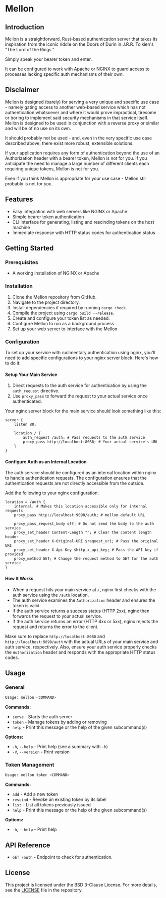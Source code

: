 # Mellon

## Introduction

Mellon is a straightforward, Rust-based authentication server that takes its
inspiration from the iconic riddle on the Doors of Durin
in J.R.R. Tolkien's "The Lord of the Rings."

Simply speak your bearer token and enter.

It can be configured to work with Apache or
NGINX to guard access to processes lacking specific auth mechanisms of their own.

## Disclaimer

Mellon is designed (barely) for serving a very unique and specific use case - namely gating access to another web-based service
which has not authentication whatsoever and where it would prove impractical, tiresome or boring to implement said security mechanisms
in that service itself.
Mellon is designed to be used in conjunction with a reverse proxy or similar and will be of no use on its own.

It should probably not be used - and, even in the very specific use case described above, there exist more robust, extensible solutions.

If your application requires any form of authentication beyond the use of an Authorization header with a bearer token, Mellon is not for you.
If you anticipate the need to manage a large number of different clients each requiring unique tokens, Mellon is not for you.

Even if you think Mellon is appropriate for your use case - Mellon still probably is not for you.

## Features

- Easy integration with web servers like NGINX or Apache
- Simple bearer token authentication
- CLI interface for generating, listing and rescinding tokens on the host machine
- Immediate response with HTTP status codes for authentication status

## Getting Started

### Prerequisites

- A working installation of NGINX or Apache

### Installation

1. Clone the Mellon repository from GitHub.
2. Navigate to the project directory.
3. Install dependencies if required by running `cargo check`.
4. Compile the project using `cargo build --release`.
5. Create and configure your token list as needed.
6. Configure Mellon to run as a background process
7. Set up your web server to interface with the Mellon

### Configuration

To set up your service with rudimentary authentication using nginx, you'll need to add specific configurations to your nginx server block. Here's how to do it:

#### Setup Your Main Service

1. Direct requests to the auth service for authentication by using the `auth_request` directive.
2. Use `proxy_pass` to forward the request to your actual service once authenticated.

Your nginx server block for the main service should look something like this:

```nginx
server {
    listen 80;

    location / {
        auth_request /auth; # Pass requests to the auth service
        proxy_pass http://localhost:8080; # Your actual service's URL
    }
}
```

#### Configure Auth as an Internal Location

The auth service should be configured as an internal location within nginx to handle authentication requests. The configuration ensures that the authentication requests are not directly accessible from the outside.

Add the following to your nginx configuration:

```nginx
location = /auth {
    internal; # Makes this location accessible only for internal requests
    proxy_pass http://localhost:9090/auth; # mellon default URL

    proxy_pass_request_body off; # Do not send the body to the auth service
    proxy_set_header Content-Length ""; # Clear the content length header
    proxy_set_header X-Original-URI $request_uri; # Pass the original URI
    proxy_set_header X-Api-Key $http_x_api_key; # Pass the API key if provided
    proxy_method GET; # Change the request method to GET for the auth service
}
```

#### How It Works

- When a request hits your main service at `/`, nginx first checks with the auth service using the `/auth` location.
- The auth service examines the `Authorization` header and ensures the token is valid.
- If the auth service returns a success status (HTTP 2xx), nginx then forwards the request to your actual service.
- If the auth service returns an error (HTTP 4xx or 5xx), nginx rejects the request and returns the error to the client.

Make sure to replace `http://localhost:8080` and `http://localhost:9090/auth` with the actual URLs of your main service and auth service, respectively. Also, ensure your auth service properly checks the `Authorization` header and responds with the appropriate HTTP status codes.

## Usage

### General

```bash
Usage: mellon <COMMAND>
```

**Commands:**

- `serve` - Starts the auth server
- `token` - Manage tokens by adding or removing
- `help` - Print this message or the help of the given subcommand(s)

**Options:**

- `-h`, `--help` - Print help (see a summary with `-h`)
- `-V`, `--version` - Print version

### Token Management

```bash
Usage: mellon token <COMMAND>
```

**Commands:**

- `add` - Add a new token
- `rescind` - Revoke an existing token by its label
- `list` - List all tokens previously issued
- `help` - Print this message or the help of the given subcommand(s)

**Options:**

- `-h`, `--help` - Print help

## API Reference

- `GET /auth` - Endpoint to check for authentication.

## License

This project is licensed under the BSD 3-Clause License. For more details, see the [LICENSE](LICENSE) file in the repository.
